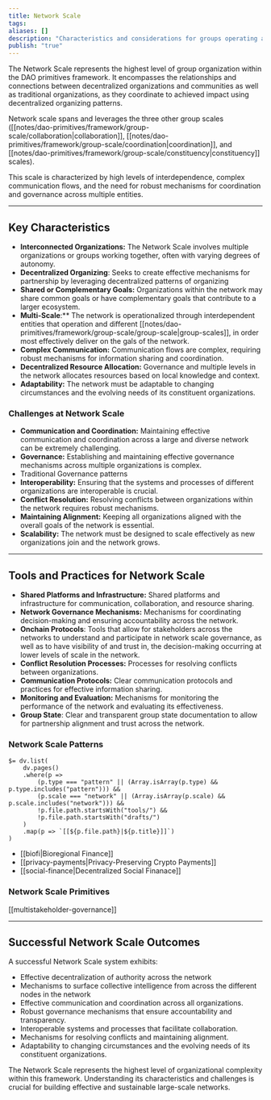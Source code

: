```yaml
---
title: Network Scale
tags: 
aliases: []
description: "Characteristics and considerations for groups operating at the Network Scale."
publish: "true"
---
```


The Network Scale represents the highest level of group organization within the DAO primitives framework. It encompasses the relationships and connections between decentralized organizations and communities as well as traditional organizations, as they coordinate to achieved impact using decentralized organizing patterns. 

Network scale spans and leverages the three other group scales ([[notes/dao-primitives/framework/group-scale/collaboration|collaboration]], [[notes/dao-primitives/framework/group-scale/coordination|coordination]], and [[notes/dao-primitives/framework/group-scale/constituency|constituency]] scales).

This scale is characterized by high levels of interdependence, complex communication flows, and the need for robust mechanisms for coordination and governance across multiple entities.

---

## Key Characteristics

* **Interconnected Organizations:**  The Network Scale involves multiple organizations or groups working together, often with varying degrees of autonomy.
* **Decentralized Organizing**: Seeks to create effective mechanisms for partnership by leveraging decentralized patterns of organizing 
* **Shared or Complementary Goals:**  Organizations within the network may share common goals or have complementary goals that contribute to a larger ecosystem.
* **Multi-Scale**:**  The network is operationalized through interdependent entities that operation and different [[notes/dao-primitives/framework/group-scale/group-scale|group-scales]], in order most effectively deliver on the gals of the network. 
* **Complex Communication:**  Communication flows are complex, requiring robust mechanisms for information sharing and coordination.
* **Decentralized Resource Allocation:** Governance and multiple levels in the network allocates resources based on local knowledge and context.  
* **Adaptability:**  The network must be adaptable to changing circumstances and the evolving needs of its constituent organizations.

### Challenges at Network Scale

* **Communication and Coordination:**  Maintaining effective communication and coordination across a large and diverse network can be extremely challenging.
* **Governance:**  Establishing and maintaining effective governance mechanisms across multiple organizations is complex.
* Traditional Governance patterns
* **Interoperability:**  Ensuring that the systems and processes of different organizations are interoperable is crucial.
* **Conflict Resolution:**  Resolving conflicts between organizations within the network requires robust mechanisms.
* **Maintaining Alignment:**  Keeping all organizations aligned with the overall goals of the network is essential.
* **Scalability:**  The network must be designed to scale effectively as new organizations join and the network grows.

---

## Tools and Practices for Network Scale

* **Shared Platforms and Infrastructure:**  Shared platforms and infrastructure for communication, collaboration, and resource sharing.
* **Network Governance Mechanisms:**  Mechanisms for coordinating decision-making and ensuring accountability across the network.
* **Onchain Protocols**: Tools that allow for stakeholders across the networks to understand and participate in network scale governance, as well as to have visibility of and trust in, the decision-making occurring at lower levels of scale in the network. 
* **Conflict Resolution Processes:**  Processes for resolving conflicts between organizations.
* **Communication Protocols:**  Clear communication protocols and practices for effective information sharing.
* **Monitoring and Evaluation:**  Mechanisms for monitoring the performance of the network and evaluating its effectiveness.
* **Group State**: Clear and transparent group state documentation to allow for partnership alignment and trust across the network.

### Network Scale Patterns

```dataviewjs
$= dv.list(
    dv.pages()
    .where(p => 
        (p.type === "pattern" || (Array.isArray(p.type) && p.type.includes("pattern"))) &&
        (p.scale === "network" || (Array.isArray(p.scale) && p.scale.includes("network"))) &&
        !p.file.path.startsWith("tools/") &&
        !p.file.path.startsWith("drafts/")
    )
    .map(p => `[[${p.file.path}|${p.title}]]`)
)
```
- [[biofi|Bioregional Finance]]
- [[privacy-payments|Privacy-Preserving Crypto Payments]]
- [[social-finance|Decentralized Social Finanace]]
### Network Scale Primitives
[[multistakeholder-governance]]


---

## Successful Network Scale Outcomes

A successful Network Scale system exhibits:

* Effective decentralization of authority across the network 
* Mechanisms to surface collective intelligence from across the different nodes in the network 
* Effective communication and coordination across all organizations.
* Robust governance mechanisms that ensure accountability and transparency.
* Interoperable systems and processes that facilitate collaboration.
* Mechanisms for resolving conflicts and maintaining alignment.
* Adaptability to changing circumstances and the evolving needs of its constituent organizations.

The Network Scale represents the highest level of organizational complexity within this framework.  Understanding its characteristics and challenges is crucial for building effective and sustainable large-scale networks.